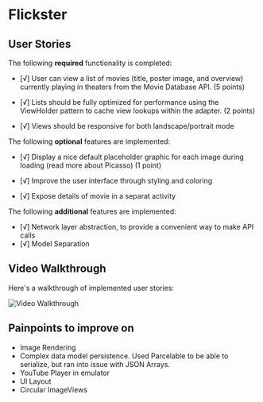 # Flickster


## User Stories

The following **required** functionality is completed:

* [√]  User can view a list of movies (title, poster image, and overview) currently playing in theaters from the Movie Database API. (5 points)

* [√] Lists should be fully optimized for performance using the ViewHolder pattern to cache view lookups within the adapter. (2 points)

* [√] Views should be responsive for both landscape/portrait mode

The following **optional** features are implemented:

* [√] Display a nice default placeholder graphic for each image during loading (read more about Picasso) (1 point)
* [√] Improve the user interface through styling and coloring 

* [√] Expose details of movie in a separat activity

The following **additional** features are implemented:

* [√] Network layer abstraction, to provide a convenient way to make API calls
* [√] Model Separation 


## Video Walkthrough 

Here's a walkthrough of implemented user stories:

<img src='https://github.com/codepath-akhivi/Flickster/blob/master/flickster.gif' title='Video Walkthrough' width='' alt='Video Walkthrough' />

## Painpoints to improve on

* Image Rendering 
* Complex data model persistence. Used Parcelable to be able to serialize, but ran into issue with JSON Arrays.
* YouTube Player in emulator 
* UI Layout 
* Circular ImageViews




